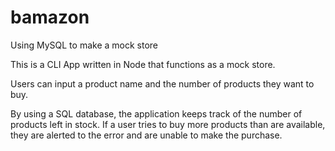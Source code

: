 # bamazon
Using MySQL to make a mock store

This is a CLI App written in Node that functions as a mock store. 

Users can input a product name and the number of products they want to buy. 

By using a SQL database, the application keeps track of the number of products left in stock. If a user tries to buy more products than are available, they are alerted to the error and are unable to make the purchase. 